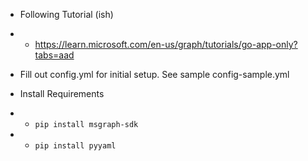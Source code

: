 * Following Tutorial (ish)
* * https://learn.microsoft.com/en-us/graph/tutorials/go-app-only?tabs=aad

* Fill out config.yml for initial setup.  See sample config-sample.yml


* Install Requirements
* * ```pip install msgraph-sdk```
* * ```pip install pyyaml```

